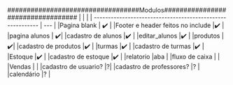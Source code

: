 ##################################Modulos##################################
|                                                            |     |
| ---------------------------------------------------------- | --- |
|Pagina blank                                                | ✔️  |
|Footer e header feitos no include                          |✔️ |
|pagina alunos                                               | ✔️|
|cadastro de alunos                                           |✔️ |
|editar_alunos                                              |✔️ |
|produtos                                           | ✔️|
|cadastro de produtos                               |✔️ |
|turmas                                                         |✔️ |
|cadastro de turmas                                             |✔️ |
|Estoque                                                        |✔️  |
|cadastro de estoque                                        |✔️  |
|relatorio                                                  |aba |
|fluxo de caixa                                             | |
|Vendas                                                     | |
|cadastro de usuario?                                   |?|
|cadastro de professores?                           |? |
|calendário                                             |? |

